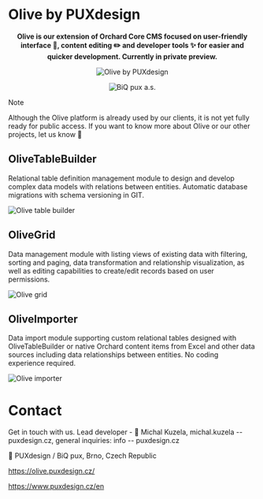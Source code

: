 # Olive by PUXdesign

<div align="center">
  
  **Olive is our extension of Orchard Core CMS focused on user-friendly interface :cup_with_straw:, content editing :pencil2: and developer tools :sparkles: for easier and quicker development. Currently in private preview.**
  
  ![Olive by PUXdesign](https://github.com/user-attachments/assets/7c7b070d-68f3-47fc-acf4-6e7cfe7a33ec)

  ![BiQ pux a.s.](https://github.com/user-attachments/assets/87674886-d625-4bad-88fe-9a13e0807418)

</div>

> [!NOTE]
> Although the Olive platform is already used by our clients, it is not yet fully ready for public access. If you want to know more about Olive or our other projects, let us know :rocket:

## OliveTableBuilder

Relational table definition management module to design and develop complex data models with relations between entities. Automatic database migrations with schema versioning in GIT.

![Olive table builder](https://github.com/user-attachments/assets/37d63ae7-6f70-4d3d-b200-b23a1e421a2d)

## OliveGrid

Data management module with listing views of existing data with filtering, sorting and paging, data transformation and relationship visualization, as well as editing capabilities to create/edit records based on user permissions.

![Olive grid](https://github.com/user-attachments/assets/02acad53-ecf3-4ea5-823e-ddabcbaec9da)

## OliveImporter

Data import module supporting custom relational tables designed with OliveTableBuilder or native Orchard content items from Excel and other data sources including data relationships between entities. No coding experience required.

![Olive importer](https://github.com/user-attachments/assets/c5d711e3-996c-47a3-b3b7-5be9653be46c)


# Contact

Get in touch with us. Lead developer - :fox_face: Michal Kuzela, michal.kuzela -- puxdesign.cz, general inquiries: info -- puxdesign.cz

:blue_heart: PUXdesign / BiQ pux, Brno, Czech Republic 

 https://olive.puxdesign.cz/
 
 https://www.puxdesign.cz/en
